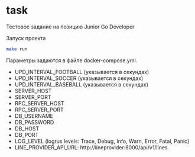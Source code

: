 # task
Тестовое задание на позицию Junior Go Developer

Запуск проекта
```sh
make run
```
Параметры задаются в файле docker-compose.yml. 
* UPD_INTERVAL_FOOTBALL (указывается в секундах)
* UPD_INTERVAL_SOCCER (указывается в секундах)
* UPD_INTERVAL_BASEBALL (указывается в секундах)
* SERVER_HOST
* SERVER_PORT
* RPC_SERVER_HOST
* RPC_SERVER_PORT
* DB_USERNAME
* DB_PASSWORD
* DB_HOST
* DB_PORT
* LOG_LEVEL (logrus levels: Trace, Debug, Info, Warn, Error, Fatal, Panic)
* LINE_PROVIDER_API_URL: http://lineprovider:8000/api/v1/lines
